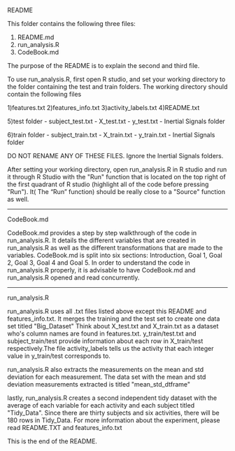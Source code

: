 README

This folder contains the following three files:

1) README.md
2) run_analysis.R
3) CodeBook.md

The purpose of the README is to explain the second and third file.

To use run_analysis.R, first open R studio, and set your working directory to the folder containing the test and train folders. The working directory should contain the following files

1)features.txt
2)features_info.txt
3)activity_labels.txt
4)README.txt

5)test folder - subject_test.txt
     - X_test.txt
     - y_test.txt
     - Inertial Signals folder

6)train folder - subject_train.txt
      - X_train.txt
      - y_train.txt
      - Inertial Signals folder

DO NOT RENAME ANY OF THESE FILES. Ignore the Inertial Signals folders.

After setting your working directory, open run_analysis.R in R studio and run it through R Studio with the "Run" function that is located on the top right of the first quadrant of R studio (highlight all of the code before pressing "Run"). It( The “Run” function) should be really close to a "Source" function as well. 

-------------------------------------------------------------------------------------
CodeBook.md

CodeBook.md provides a step by step walkthrough of the code in run_analysis.R. It details the different variables that are created in run_analysis.R as well as the different transformations that are made to the variables. CodeBook.md is split into six sections: Introduction, Goal 1, Goal 2, Goal 3, Goal 4 and Goal 5. In order to understand the code in run_analysis.R properly, it is advisable to have CodeBook.md and run_analysis.R opened and read concurrently.

---------------------------------------------------------------
run_analysis.R

run_analysis.R uses all .txt files listed above except this README and features_info.txt. It merges the training and the test set to create one data set titled "Big_Dataset" Think about X_test.txt and X_train.txt as a dataset who's column names are found in features.txt. y_train/test.txt and subject_train/test provide information about each row in X_train/test respectively.The file activity_labels tells us the activity that each integer value in y_train/test corresponds to.

run_analysis.R also extracts the measurements on the mean and std deviation for each measurement. The data set with the mean and std deviation measurements extracted is titled "mean_std_dtframe"

lastly, run_analysis.R creates a second independent tidy dataset with the average of each variable for each activity and each subject titled "Tidy_Data". Since there are thirty subjects and six activities, there will be 180 rows in Tidy_Data. For more information about the experiment, please read README.TXT and features_info.txt

This is the end of the README.




